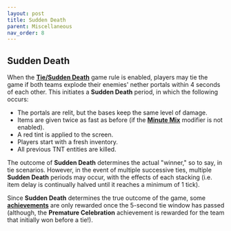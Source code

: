 ```yaml
---
layout: post
title: Sudden Death
parent: Miscellaneous
nav_order: 8
---
```

**Sudden Death**
---

When the **[Tie/Sudden Death](https://zeroniaserver.github.io/RocketRidersWiki/modification_room/game_rules#tiesudden-death)** game rule is enabled, players may tie the game if both teams explode their enemies' nether portals within 4 seconds of each other. This initiates a **Sudden Death** period, in which the following occurs:

- The portals are relit, but the bases keep the same level of damage.
- Items are given twice as fast as before (if the **[Minute Mix](https://zeroniaserver.github.io/RocketRidersWiki/modification_room/modifiers#minute-mix)** modifier is not enabled).
- A red tint is applied to the screen.
- Players start with a fresh inventory.
- All previous TNT entities are killed.

The outcome of **Sudden Death** determines the actual "winner," so to say, in tie scenarios. However, in the event of multiple successive ties, multiple **Sudden Death** periods may occur, with the effects of each stacking (i.e. item delay is continually halved until it reaches a minimum of 1 tick).

Since **Sudden Death** determines the true outcome of the game, some **[achievements](https://zeroniaserver.github.io/RocketRidersWiki/achievements)** are only rewarded once the 5-second tie window has passed (although, the **Premature Celebration** achievement is rewarded for the team that initially won before a tie!).